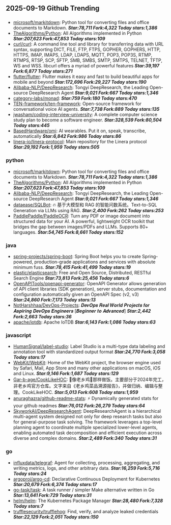 ## 2025-09-19 Github Trending

### 
* [microsoft/markitdown](https://github.com/microsoft/markitdown): Python tool for converting files and office documents to Markdown. ***Star:78,711 Fork:4,322 Today stars:1,386***
* [TheAlgorithms/Python](https://github.com/TheAlgorithms/Python): All Algorithms implemented in Python ***Star:207,623 Fork:47,853 Today stars:109***
* [curl/curl](https://github.com/curl/curl): A command line tool and library for transferring data with URL syntax, supporting DICT, FILE, FTP, FTPS, GOPHER, GOPHERS, HTTP, HTTPS, IMAP, IMAPS, LDAP, LDAPS, MQTT, POP3, POP3S, RTMP, RTMPS, RTSP, SCP, SFTP, SMB, SMBS, SMTP, SMTPS, TELNET, TFTP, WS and WSS. libcurl offers a myriad of powerful features ***Star:39,197 Fork:6,877 Today stars:271***
* [flutter/flutter](https://github.com/flutter/flutter): Flutter makes it easy and fast to build beautiful apps for mobile and beyond ***Star:172,696 Fork:29,227 Today stars:190***
* [Alibaba-NLP/DeepResearch](https://github.com/Alibaba-NLP/DeepResearch): Tongyi DeepResearch, the Leading Open-source DeepResearch Agent ***Star:9,021 Fork:667 Today stars:1,346***
* [category-labs/monad](https://github.com/category-labs/monad):  ***Star:759 Fork:180 Today stars:470***
* [TEN-framework/ten-framework](https://github.com/TEN-framework/ten-framework): Open-source framework for conversational voice AI agents. ***Star:7,738 Fork:889 Today stars:135***
* [jwasham/coding-interview-university](https://github.com/jwasham/coding-interview-university): A complete computer science study plan to become a software engineer. ***Star:328,539 Fork:80,504 Today stars:445***
* [BasedHardware/omi](https://github.com/BasedHardware/omi): AI wearables. Put it on, speak, transcribe, automatically ***Star:6,842 Fork:986 Today stars:86***
* [linera-io/linera-protocol](https://github.com/linera-io/linera-protocol): Main repository for the Linera protocol ***Star:29,192 Fork:1,959 Today stars:505***

### python
* [microsoft/markitdown](https://github.com/microsoft/markitdown): Python tool for converting files and office documents to Markdown. ***Star:78,711 Fork:4,322 Today stars:1,386***
* [TheAlgorithms/Python](https://github.com/TheAlgorithms/Python): All Algorithms implemented in Python ***Star:207,623 Fork:47,853 Today stars:109***
* [Alibaba-NLP/DeepResearch](https://github.com/Alibaba-NLP/DeepResearch): Tongyi DeepResearch, the Leading Open-source DeepResearch Agent ***Star:9,021 Fork:667 Today stars:1,346***
* [dataease/SQLBot](https://github.com/dataease/SQLBot): 🔥 基于大模型和 RAG 的智能问数系统。Text-to-SQL Generation via LLMs using RAG. ***Star:2,400 Fork:262 Today stars:253***
* [PaddlePaddle/PaddleOCR](https://github.com/PaddlePaddle/PaddleOCR): Turn any PDF or image document into structured data for your AI. A powerful, lightweight OCR toolkit that bridges the gap between images/PDFs and LLMs. Supports 80+ languages. ***Star:54,745 Fork:8,661 Today stars:152***

### java
* [spring-projects/spring-boot](https://github.com/spring-projects/spring-boot): Spring Boot helps you to create Spring-powered, production-grade applications and services with absolute minimum fuss. ***Star:78,415 Fork:41,499 Today stars:19***
* [elastic/elasticsearch](https://github.com/elastic/elasticsearch): Free and Open Source, Distributed, RESTful Search Engine ***Star:73,813 Fork:25,456 Today stars:6***
* [OpenAPITools/openapi-generator](https://github.com/OpenAPITools/openapi-generator): OpenAPI Generator allows generation of API client libraries (SDK generation), server stubs, documentation and configuration automatically given an OpenAPI Spec (v2, v3) ***Star:24,860 Fork:7,173 Today stars:13***
* [NotHarshhaa/DevOps-Projects](https://github.com/NotHarshhaa/DevOps-Projects): 𝑫𝒆𝒗𝑶𝒑𝒔 𝑹𝒆𝒂𝒍 𝑾𝒐𝒓𝒍𝒅 𝑷𝒓𝒐𝒋𝒆𝒄𝒕𝒔 𝒇𝒐𝒓 𝑨𝒔𝒑𝒊𝒓𝒊𝒏𝒈 𝑫𝒆𝒗𝑶𝒑𝒔 𝑬𝒏𝒈𝒊𝒏𝒆𝒆𝒓𝒔 [𝑩𝒆𝒈𝒊𝒏𝒏𝒆𝒓 𝒕𝒐 𝑨𝒅𝒗𝒂𝒏𝒄𝒆𝒅] ***Star:2,442 Fork:2,663 Today stars:36***
* [apache/iotdb](https://github.com/apache/iotdb): Apache IoTDB ***Star:6,143 Fork:1,086 Today stars:63***

### javascript
* [HumanSignal/label-studio](https://github.com/HumanSignal/label-studio): Label Studio is a multi-type data labeling and annotation tool with standardized output format ***Star:24,770 Fork:3,058 Today stars:17***
* [WebKit/WebKit](https://github.com/WebKit/WebKit): Home of the WebKit project, the browser engine used by Safari, Mail, App Store and many other applications on macOS, iOS and Linux. ***Star:9,146 Fork:1,687 Today stars:129***
* [Gar-b-age/CookLikeHOC](https://github.com/Gar-b-age/CookLikeHOC): 🥢像老乡鸡🐔那样做饭。主要部分于2024年完工，非老乡鸡官方仓库。文字来自《老乡鸡菜品溯源报告》，并做归纳、编辑与整理。CookLikeHOC. ***Star:5,013 Fork:608 Today stars:1,959***
* [anuraghazra/github-readme-stats](https://github.com/anuraghazra/github-readme-stats): ⚡ Dynamically generated stats for your github readmes ***Star:76,012 Fork:26,279 Today stars:64***
* [SkyworkAI/DeepResearchAgent](https://github.com/SkyworkAI/DeepResearchAgent): DeepResearchAgent is a hierarchical multi-agent system designed not only for deep research tasks but also for general-purpose task solving. The framework leverages a top-level planning agent to coordinate multiple specialized lower-level agents, enabling automated task decomposition and efficient execution across diverse and complex domains. ***Star:2,489 Fork:340 Today stars:31***

### go
* [influxdata/telegraf](https://github.com/influxdata/telegraf): Agent for collecting, processing, aggregating, and writing metrics, logs, and other arbitrary data. ***Star:16,259 Fork:5,716 Today stars:24***
* [argoproj/argo-cd](https://github.com/argoproj/argo-cd): Declarative Continuous Deployment for Kubernetes ***Star:20,679 Fork:6,374 Today stars:17***
* [go-task/task](https://github.com/go-task/task): A task runner / simpler Make alternative written in Go ***Star:13,641 Fork:729 Today stars:31***
* [helm/helm](https://github.com/helm/helm): The Kubernetes Package Manager ***Star:28,480 Fork:7,328 Today stars:7***
* [trufflesecurity/trufflehog](https://github.com/trufflesecurity/trufflehog): Find, verify, and analyze leaked credentials ***Star:22,129 Fork:2,051 Today stars:150***
